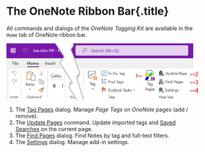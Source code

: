 # The OneNote Ribbon Bar{.title}
    
All commands and dialogs of the _OneNote Tagging Kit_ are available in the
`Home` tab of OneNote ribbon bar.

![Ribbon Bar](images/Ribbon.png)

1. The [Tag Pages](Tagging%20Pages/Tagging%20Pages.md) dialog. Manage _Page Tags_ on
   _OneNote_ pages (add / remove).
2. The [Update Pages](Update.md) command. Update imported tags and [Saved Searches](SavedSearch.md) on the current page.
3. The [Find Pages](Finding%20Notes.md) dialog. Find Notes by tag and full-text filters. 
4. The [Settings](Manage%20Settings.md) dialog. Manage add-in settings. 

